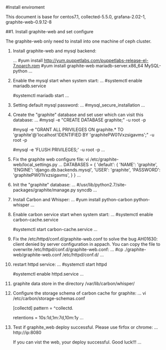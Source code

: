 #Install enviroment 

This document is base for centos7.1, collected-5.5.0, grafana-2.02-1, graphite-web-0.9.12-8 


##1. Install graphite-web and set configure

   The graphite-web only need to install into one machine of ceph cluster.

  1) Install graphite-web and mysql backend:
    
     ...
     #yum install http://yum.puppetlabs.com/puppetlabs-release-el-7.noarch.rpm 
     #yum install graphite-web mariadb-server.x86_64  MySQL-python 
     ...

  2) Enable the mysql start when system start:
     ...
     #systemctl enable mariadb.service

     #systemctl  mariadb start
     ...
  3) Setting default mysql password:
     ...
     #mysql_secure_installation
     ...
  4) Create the "graphite" database and set user which can visit this database:
     ...
     #mysql -e "CREATE DATABASE graphite;" -u root -p

     #mysql -e "GRANT ALL PRIVILEGES ON graphite.* TO 'graphite'@'localhost'IDENTIFIED BY 'graphitePW01Vxzsigavms';" -u root -p

     #mysql -e 'FLUSH PRIVILEGES;' -u root -p
     ...
  5) Fix the graphite web configure file:
     vi /etc/graphite-web/local_settings.py
     ...
      DATABASES = { 
      'default': {
      'NAME': 'graphite',
      'ENGINE': 'django.db.backends.mysql',
      'USER': 'graphite',
      'PASSWORD': 'graphitePW01Vxzsigavms',
      }
     }
     ...
  6) Init the "graphite" database:
     ...
     #/usr/lib/python2.7/site-packages/graphite/manage.py syncdb
     ...

  7) Install Carbon and Whisper:
     ...
     #yum install python-carbon python-whisper
     ...

  8) Enable carbon service start when system start:
     ...
     #systemctl enable carbon-cache.service

     #systemctl start  carbon-cache.service
     ...

  9) Fix the /etc/httpd/conf.d/graphite-web.conf to solve the bug AH01630: client denied by server configuration in appach. You can copy the file to overwrite /etc/httpd/conf.d/graphite-web.conf:
     ...
     #cp ./graphite-web/graphite-web.conf /etc/httpd/conf.d/
     ...

  10) restart httpd service:
      ...
      #systemctl start httpd
 
      #systemctl enable httpd.service
      ...

  11) graphite data store in the directory /var/lib/carbon/whisper/

  12) Configure the storage schema of carbon cache for graphite:
      ...
      vi /etc/carbon/storage-schemas.conf

      [collectd]
      pattern = ^collectd\.

      retentions = 10s:1d,1m:7d,10m:1y
      ...

  13) Test if graphite_web deploy successful. Please use firfox or chrome:
      ...
      http://ip:8080
       
      If you can vist the web, your deploy successful. Good luck!!!
      ...


